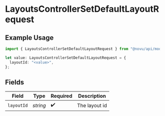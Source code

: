 # LayoutsControllerSetDefaultLayoutRequest

## Example Usage

```typescript
import { LayoutsControllerSetDefaultLayoutRequest } from "@novu/api/models/operations";

let value: LayoutsControllerSetDefaultLayoutRequest = {
  layoutId: "<value>",
};
```

## Fields

| Field              | Type               | Required           | Description        |
| ------------------ | ------------------ | ------------------ | ------------------ |
| `layoutId`         | *string*           | :heavy_check_mark: | The layout id      |